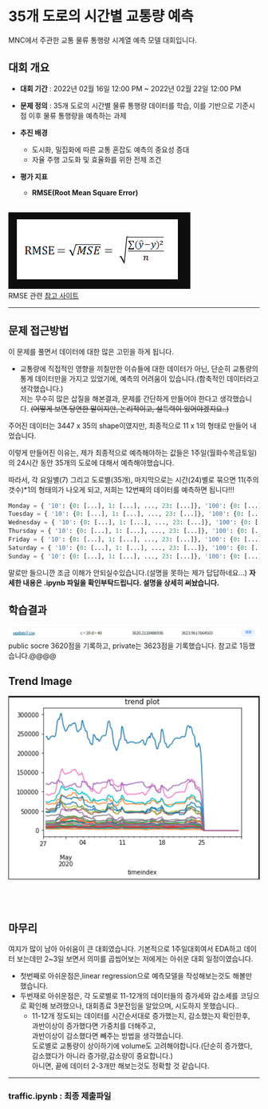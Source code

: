 
# 35개 도로의 시간별 교통량 예측
MNC에서 주관한 교통 물류 통행량 시계열 예측 모델 대회입니다.

## 대회 개요
- **대회 기간** : 2022년 02월 16일 12:00 PM ~ 2022년 02월 22일 12:00 PM
- **문제 정의** : 35개 도로의 시간별 물류 통행량 데이터를 학습, 이를 기반으로 기준시점 이후 물류 통행량을 예측하는 과제
- **추진 배경**
	- 도시화, 밀집화에 따른 교통 혼잡도 예측의 중요성 증대
	- 자율 주행 고도화 및 효율화를 위한 전제 조건


- **평가 지표** 
	- **RMSE(Root Mean Square Error)**
	<br/>
![image](https://github.com/NOTITLEUNTITLE/MNC_traffic/blob/main/image4.PNG?raw=true)<br/>
RMSE 관련 [참고 사이트](https://www.statisticshowto.com/probability-and-statistics/regression-analysis/rmse-root-mean-square-error/)


----------
## 문제 접근방법
이 문제를 풀면서 데이터에 대한 많은 고민을 하게 됩니다.
- 교통량에 직접적인 영향을 끼칠만한 이슈들에 대한 데이터가 아닌, 단순히 교통량의 통계 데이터만을 가지고 있었기에, 예측의 어려움이 있습니다.(함축적인 데이터라고 생각했습니다.)<br/>
저는 무수히 많은 삽질을 해본결과, 문제를 간단하게 만들어야 한다고 생각했습니다.
~~(어떻게 보면 당연한 말이지만, 논리적이고, 설득력이 있어야겠지요..)~~

주어진 데이터는 3447 x 35의 shape이였지만,
최종적으로 11 x 1의 형태로 만들어 내었습니다.

이렇게 만들어진 이유는, 제가 최종적으로 예측해야하는 값들은 1주일(월화수목금토일)의 24시간 동안 35개의 도로에 대해서 예측해야했습니다.

따라서, 각 요일별(7) 그리고 도로별(35개), 마지막으로는 시간(24)별로 묶으면 
11(주의 갯수)*1의 형태의가 나오게 되고, 저희는 12번째의 데이터를 예측하면 됩니다!!!

```python
Monday = { '10': {0: [...], 1: [...], ..., 23: [...]}, '100': {0: [...], 1: [...], ..., 23: [...]}, ..., '6000': {0: [...], 1: [...], ..., 23: [...]}}
Tuesday = { '10': {0: [...], 1: [...], ..., 23: [...]}, '100': {0: [...], 1: [...], ..., 23: [...]}, ..., '6000': {0: [...], 1: [...], ..., 23: [...]}}
Wednesday = { '10': {0: [...], 1: [...], ..., 23: [...]}, '100': {0: [...], 1: [...], ..., 23: [...]}, ..., '6000': {0: [...], 1: [...], ..., 23: [...]}}
Thursday = { '10': {0: [...], 1: [...], ..., 23: [...]}, '100': {0: [...], 1: [...], ..., 23: [...]}, ..., '6000': {0: [...], 1: [...], ..., 23: [...]}}
Friday = { '10': {0: [...], 1: [...], ..., 23: [...]}, '100': {0: [...], 1: [...], ..., 23: [...]}, ..., '6000': {0: [...], 1: [...], ..., 23: [...]}}
Saturday = { '10': {0: [...], 1: [...], ..., 23: [...]}, '100': {0: [...], 1: [...], ..., 23: [...]}, ..., '6000': {0: [...], 1: [...], ..., 23: [...]}}
Sunday = { '10': {0: [...], 1: [...], ..., 23: [...]}, '100': {0: [...], 1: [...], ..., 23: [...]}, ..., '6000': {0: [...], 1: [...], ..., 23: [...]}}
```

말로만 들으니깐 조금 이해가 안되실수있습니다.(설명을 못하는 제가 답답하네요...)
**자세한 내용은 .ipynb 파일을 확인부탁드립니다. 설명을 상세히 써놨습니다.**


## 학습결과
![image](https://github.com/NOTITLEUNTITLE/MNC_traffic/blob/main/image1.PNG?raw=true)
public socre 3620점을 기록하고, private는 3623점을 기록했습니다.
참고로 1등했습니다.@@@@


## Trend Image
<img src="https://github.com/NOTITLEUNTITLE/MNC_traffic/blob/main/image2.PNG?raw=true">



<br/><br/>
## 마무리
여지가 많이 남아 아쉬움이 큰 대회였습니다.
기본적으로 1주일대회여서 EDA하고 데이터 보는데만 2~3일 보면서 의미를 곱씹어보는 저에게는 아쉬운 대회 일정이였습니다.
- 첫번째로 아쉬운점은,linear regression으로 예측모델을 작성해보는것도 해볼만 했습니다.
- 두번재로 아쉬운점은, 각 도로별로 11-12개의 데이터들의 증가세와 감소세를 코딩으로 확인해 보려했으나, 대회종료 3분전임을 알았으며, 시도하지 못했습니다..<br/>
  - 11-12개 정도되는 데이터를 시간순서대로 증가했는지, 감소했는지 확인한후,<br/>과반이상이 증가했다면 가중치를 더해주고,<br/>과반이상이 감소했다면 빼주는 방법을 생각했습니다.<br/> 도로별로 교통량이 상이하기에 volume도 고려해야합니다.(단순히 증가했다, 감소했다가 아니라 증가량,감소량이 중요합니다.)<br/>
아니면, 끝에 데이터 2-3개만 해보는것도 정확할 것 같습니다.


	

	
-------
### traffic.ipynb : 최종 제출파일
